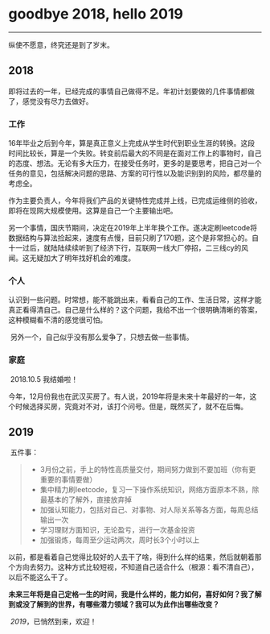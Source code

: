 # goodbye 2018, hello 2019

------

纵使不愿意，终究还是到了岁末。



## 2018

​	即将过去的一年，已经完成的事情自己做得不足。年初计划要做的几件事情都做了，感觉没有尽力去做好。

### 工作

​	16年毕业之后到今年，算是真正意义上完成从学生时代到职业生涯的转换。这段时间比较长，算是一个失败。转变前后最大的不同是在面对工作上的事物时，自己的态度、想法。无论有多大压力，在接受任务时，更多的是要思考，把自己对一个任务的意见，包括解决问题的思路、方案的可行性以及能识别到的风险，都尽量的考虑全。

​	作为主要负责人，今年将我们产品的关键特性完成并上线，已完成运维侧的验收，即将在现网大规模使用。这算是自己一个主要输出吧。

​	另一个事情，国庆节期间，决定在2019年上半年换个工作。遂决定刷leetcode将数据结构与算法捡起来，速度有点慢，目前只刷了170题，这个是非常担心的。自十一过后，就陆陆续续听到了经济下行，互联网一线大厂停招，二三线cy的风闻。这无疑加大了明年找好机会的难度。

### 个人

​	认识到一些问题。时常想，能不能跳出来，看看自己的工作、生活日常，这样才能真正看得清自己。自己是什么样的？这个问题，我给不出一个很明确清晰的答案，这种模糊看不清的感觉很可怕。

​	另外一个，自己似乎没有那么爱争了，只想去做一些事情。

### 家庭

​	2018.10.5 我结婚啦！

​	今年，12月份我也在武汉买房了。有人说，2019年将是未来十年最好的一年，这个时候选择买房，究竟对不对，该打个问号。但是，既然买了，就不在后悔。

## 2019

​	五件事：

> * 3月份之前，手上的特性高质量交付，期间努力做到不要加班（你有更重要的事情要做）
> * 集中精力刷leetcode，复习一下操作系统知识，网络方面原本不熟，除最基本的了解外，直接放弃掉
> * 加强认知能力，包括对自己、对事物、对人际关系等各方面，每周总结输出一次
> * 学习理财方面知识，无论盈亏，进行一次基金投资
> * 加强锻炼，每周至少运动两次，周时长3个小时以上

​	以前，都是看着自己觉得比较好的人去干了啥，得到什么样的结果，然后就朝着那个方向去努力。这种方式比较短视，不知道自己适合什么（根源：看不清自己），以后不能这么干了。

​	__未来三年将是自己定格一生的时间，我是什么样的，能力如何，喜好如何？我了解到或没了解到的世界，有哪些潜力领域？我可以为此作出哪些改变？__

​	_2019_，已悄然到来，欢迎！